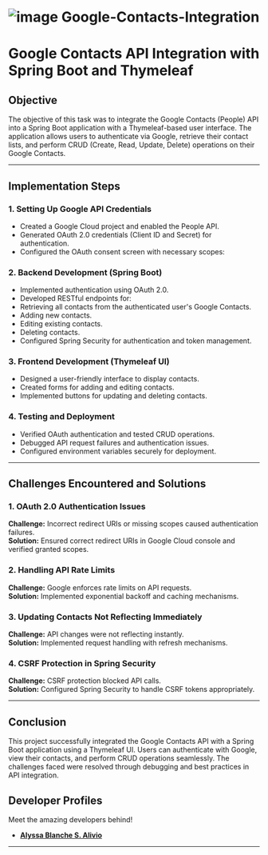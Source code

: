 # ![image](https://github.com/user-attachments/assets/154dafe4-0a92-43fc-a77e-0ca448ef1408) Google-Contacts-Integration

# Google Contacts API Integration with Spring Boot and Thymeleaf

## Objective
The objective of this task was to integrate the Google Contacts (People) API into a Spring Boot application with a Thymeleaf-based user interface. The application allows users to authenticate via Google, retrieve their contact lists, and perform CRUD (Create, Read, Update, Delete) operations on their Google Contacts.

---

## Implementation Steps

### 1. Setting Up Google API Credentials
- Created a Google Cloud project and enabled the People API.
- Generated OAuth 2.0 credentials (Client ID and Secret) for authentication.
- Configured the OAuth consent screen with necessary scopes:  


### 2. Backend Development (Spring Boot)
- Implemented authentication using OAuth 2.0.
- Developed RESTful endpoints for:
- Retrieving all contacts from the authenticated user's Google Contacts.
- Adding new contacts.
- Editing existing contacts.
- Deleting contacts.
- Configured Spring Security for authentication and token management.

### 3. Frontend Development (Thymeleaf UI)
- Designed a user-friendly interface to display contacts.
- Created forms for adding and editing contacts.
- Implemented buttons for updating and deleting contacts.

### 4. Testing and Deployment
- Verified OAuth authentication and tested CRUD operations.
- Debugged API request failures and authentication issues.
- Configured environment variables securely for deployment.

---

## Challenges Encountered and Solutions

### 1. OAuth 2.0 Authentication Issues
**Challenge:** Incorrect redirect URIs or missing scopes caused authentication failures.  
**Solution:** Ensured correct redirect URIs in Google Cloud console and verified granted scopes.

### 2. Handling API Rate Limits
**Challenge:** Google enforces rate limits on API requests.  
**Solution:** Implemented exponential backoff and caching mechanisms.

### 3. Updating Contacts Not Reflecting Immediately
**Challenge:** API changes were not reflecting instantly.  
**Solution:** Implemented request handling with refresh mechanisms.

### 4. CSRF Protection in Spring Security
**Challenge:** CSRF protection blocked API calls.  
**Solution:** Configured Spring Security to handle CSRF tokens appropriately.

---

## Conclusion
This project successfully integrated the Google Contacts API with a Spring Boot application using a Thymeleaf UI. Users can authenticate with Google, view their contacts, and perform CRUD operations seamlessly. The challenges faced were resolved through debugging and best practices in API integration.



## Developer Profiles  
Meet the amazing developers behind!  

- **[Alyssa Blanche S. Alivio](https://github.com/OliGwapa)**  
---

